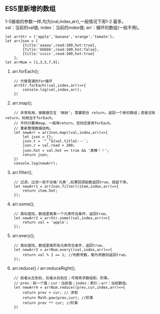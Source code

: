## ES5里新增的数组

1-5接收的参数一样,均为(val,index,arr),一般情况下用1-2 最多。  
val：当前的val值;  index：当前的index值;  arr：循环的数组(一般不用)。  

``` shell
let arrStr = ['apple','banana','orange','tomato'];
let arrJson = [
        {title:'aaaaa',read:100,hot:true},
        {title:'bbbbb',read:100,hot:false},
        {title:'ccccc',read:100,hot:true}
    ];
let arrNum = [1,3,5,7,9];
```

1. arr.forEach();
``` shell
    // 代替普通的for循环
    arrStr.forEach((val,index,arr)=>{
        console.log(val,index,arr);
    })
```
2. arr.map();
``` shell
    // 非常有用，做数据交互 '映射'; 需要配合 return，返回一个新的数组；若是没有return，则相当于forEach。
    // 平时只要用map，一般用return，否则还是用forEach。
    // 重新整理数据结构。
    let newArr = arrJson.map((val,index,arr)=>{
        let json = {};
        json.t = `^_^${val.title}---`;
        json.r = val.read + 200;
        json.hot = val.hot == true && '真棒！！';
        return json;
    })
    console.log(newArr);
```
3. arr.filter();
``` shell
    // 过滤，过滤一些不合格'元素',如果回调函数返回true，就留下来。
    let newArr1 = arrJson.filter((item,index,arr)=>{
        return item.hot;
    });
```
4. arr.some();
``` shell 
    // 类似查找，数组里面某一个元素符合条件，返回true。
    let newArr2 = arrStr.some((val,index,arr)=>{
        return val = 'apple';
    });
```
5. arr.every();
``` shell
    // 类似查找，数组里面所有元素符合条件，返回true。
    let newArr3 = arrNum.every((val,index,arr)=>{
        return val % 2 == 1; //判断奇数，都为奇数则返回true。
    });
```
6. arr.reduce() / arr.reduceRight();
``` shell
    // 前者从左到右，后者从右到左；可用来求数组和、阶乘。
    // prev：前一个值；cur：当前值；index：索引；arr：当前数组。
    let newArr4 = arrNum.reduce((prev,cur,index,arr)=>{
        return prev + cur; // 求和
        return Math.pow(prev,cur); //阶乘
        return prev ** cur; //阶乘
    })
```

